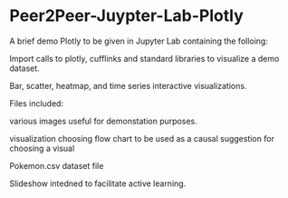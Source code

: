 # Peer2Peer-Juypter-Lab-Plotly
A brief demo Plotly to be given in Jupyter Lab containing the folloing:

Import calls to plotly, cufflinks and standard libraries to visualize a demo dataset.

Bar, scatter, heatmap, and time series interactive visualizations.



Files included:

various images useful for demonstation purposes.

visualization choosing flow chart to be used as a causal suggestion for choosing a visual

Pokemon.csv dataset file

Slideshow intedned to facilitate active learning.


